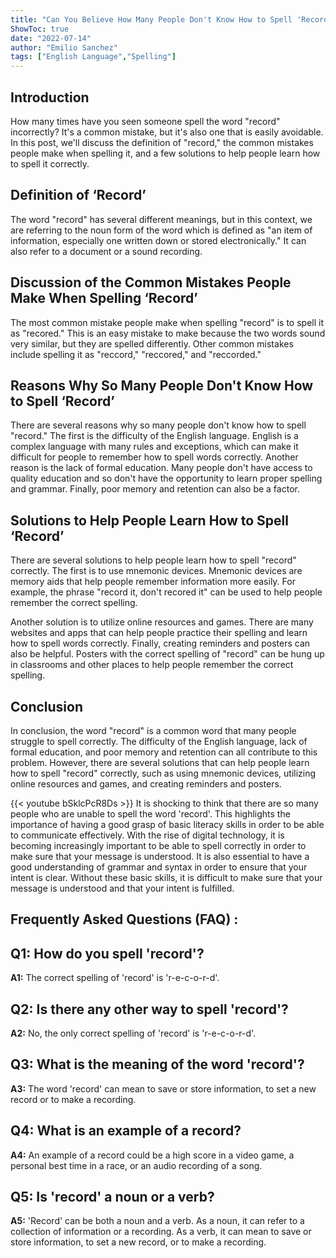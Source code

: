 ```yaml
---
title: "Can You Believe How Many People Don't Know How to Spell 'Record'?!"
ShowToc: true 
date: "2022-07-14"
author: "Emilio Sanchez" 
tags: ["English Language","Spelling"]
---
```

## Introduction

How many times have you seen someone spell the word "record" incorrectly? It's a common mistake, but it's also one that is easily avoidable. In this post, we'll discuss the definition of "record," the common mistakes people make when spelling it, and a few solutions to help people learn how to spell it correctly.

## Definition of ‘Record’

The word "record" has several different meanings, but in this context, we are referring to the noun form of the word which is defined as "an item of information, especially one written down or stored electronically." It can also refer to a document or a sound recording.

## Discussion of the Common Mistakes People Make When Spelling ‘Record’

The most common mistake people make when spelling "record" is to spell it as "recored." This is an easy mistake to make because the two words sound very similar, but they are spelled differently. Other common mistakes include spelling it as "reccord," "reccored," and "reccorded."

## Reasons Why So Many People Don't Know How to Spell ‘Record’

There are several reasons why so many people don't know how to spell "record." The first is the difficulty of the English language. English is a complex language with many rules and exceptions, which can make it difficult for people to remember how to spell words correctly. Another reason is the lack of formal education. Many people don't have access to quality education and so don't have the opportunity to learn proper spelling and grammar. Finally, poor memory and retention can also be a factor.

## Solutions to Help People Learn How to Spell ‘Record’

There are several solutions to help people learn how to spell "record" correctly. The first is to use mnemonic devices. Mnemonic devices are memory aids that help people remember information more easily. For example, the phrase "record it, don't recored it" can be used to help people remember the correct spelling.

Another solution is to utilize online resources and games. There are many websites and apps that can help people practice their spelling and learn how to spell words correctly. Finally, creating reminders and posters can also be helpful. Posters with the correct spelling of "record" can be hung up in classrooms and other places to help people remember the correct spelling.

## Conclusion

In conclusion, the word "record" is a common word that many people struggle to spell correctly. The difficulty of the English language, lack of formal education, and poor memory and retention can all contribute to this problem. However, there are several solutions that can help people learn how to spell "record" correctly, such as using mnemonic devices, utilizing online resources and games, and creating reminders and posters.

{{< youtube bSklcPcR8Ds >}} 
It is shocking to think that there are so many people who are unable to spell the word 'record'. This highlights the importance of having a good grasp of basic literacy skills in order to be able to communicate effectively. With the rise of digital technology, it is becoming increasingly important to be able to spell correctly in order to make sure that your message is understood. It is also essential to have a good understanding of grammar and syntax in order to ensure that your intent is clear. Without these basic skills, it is difficult to make sure that your message is understood and that your intent is fulfilled.

## Frequently Asked Questions (FAQ) :
## Q1: How do you spell 'record'?

**A1:** The correct spelling of 'record' is 'r-e-c-o-r-d'.

## Q2: Is there any other way to spell 'record'?

**A2:** No, the only correct spelling of 'record' is 'r-e-c-o-r-d'.

## Q3: What is the meaning of the word 'record'?

**A3:** The word 'record' can mean to save or store information, to set a new record or to make a recording.

## Q4: What is an example of a record?

**A4:** An example of a record could be a high score in a video game, a personal best time in a race, or an audio recording of a song.

## Q5: Is 'record' a noun or a verb?

**A5:** 'Record' can be both a noun and a verb. As a noun, it can refer to a collection of information or a recording. As a verb, it can mean to save or store information, to set a new record, or to make a recording.





